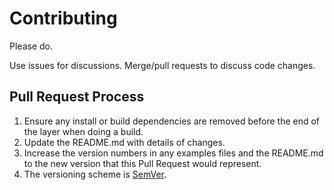  # Contributing

Please do.

Use issues for discussions. Merge/pull requests to discuss code changes.

## Pull Request Process

1. Ensure any install or build dependencies are removed before the end of the layer when doing a
   build.
1. Update the README.md with details of changes.
1. Increase the version numbers in any examples files and the README.md to the new version that this
   Pull Request would represent.
1. The versioning scheme is [SemVer](http://semver.org/).
